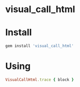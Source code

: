 # visual_call_html

# Install

```rb
gem install 'visual_call_html'
```

# Using

```rb
VisualCallHtml.trace { block }
```
